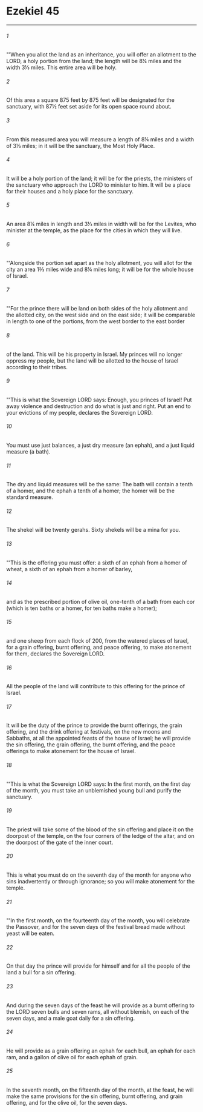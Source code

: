 # Ezekiel 45
***



###### 1 
"'When you allot the land as an inheritance, you will offer an allotment to the LORD, a holy portion from the land; the length will be 8¼ miles and the width 3⅓ miles. This entire area will be holy. 

###### 2 
Of this area a square 875 feet by 875 feet will be designated for the sanctuary, with 87½ feet set aside for its open space round about. 

###### 3 
From this measured area you will measure a length of 8¼ miles and a width of 3⅓ miles; in it will be the sanctuary, the Most Holy Place. 

###### 4 
It will be a holy portion of the land; it will be for the priests, the ministers of the sanctuary who approach the LORD to minister to him. It will be a place for their houses and a holy place for the sanctuary. 

###### 5 
An area 8¼ miles in length and 3⅓ miles in width will be for the Levites, who minister at the temple, as the place for the cities in which they will live. 

###### 6 
"'Alongside the portion set apart as the holy allotment, you will allot for the city an area 1⅔ miles wide and 8¼ miles long; it will be for the whole house of Israel. 

###### 7 
"'For the prince there will be land on both sides of the holy allotment and the allotted city, on the west side and on the east side; it will be comparable in length to one of the portions, from the west border to the east border 

###### 8 
of the land. This will be his property in Israel. My princes will no longer oppress my people, but the land will be allotted to the house of Israel according to their tribes. 

###### 9 
"'This is what the Sovereign LORD says: Enough, you princes of Israel! Put away violence and destruction and do what is just and right. Put an end to your evictions of my people, declares the Sovereign LORD. 

###### 10 
You must use just balances, a just dry measure (an ephah), and a just liquid measure (a bath). 

###### 11 
The dry and liquid measures will be the same: The bath will contain a tenth of a homer, and the ephah a tenth of a homer; the homer will be the standard measure. 

###### 12 
The shekel will be twenty gerahs. Sixty shekels will be a mina for you. 

###### 13 
"'This is the offering you must offer: a sixth of an ephah from a homer of wheat, a sixth of an ephah from a homer of barley, 

###### 14 
and as the prescribed portion of olive oil, one-tenth of a bath from each cor (which is ten baths or a homer, for ten baths make a homer); 

###### 15 
and one sheep from each flock of 200, from the watered places of Israel, for a grain offering, burnt offering, and peace offering, to make atonement for them, declares the Sovereign LORD. 

###### 16 
All the people of the land will contribute to this offering for the prince of Israel. 

###### 17 
It will be the duty of the prince to provide the burnt offerings, the grain offering, and the drink offering at festivals, on the new moons and Sabbaths, at all the appointed feasts of the house of Israel; he will provide the sin offering, the grain offering, the burnt offering, and the peace offerings to make atonement for the house of Israel. 

###### 18 
"'This is what the Sovereign LORD says: In the first month, on the first day of the month, you must take an unblemished young bull and purify the sanctuary. 

###### 19 
The priest will take some of the blood of the sin offering and place it on the doorpost of the temple, on the four corners of the ledge of the altar, and on the doorpost of the gate of the inner court. 

###### 20 
This is what you must do on the seventh day of the month for anyone who sins inadvertently or through ignorance; so you will make atonement for the temple. 

###### 21 
"'In the first month, on the fourteenth day of the month, you will celebrate the Passover, and for the seven days of the festival bread made without yeast will be eaten. 

###### 22 
On that day the prince will provide for himself and for all the people of the land a bull for a sin offering. 

###### 23 
And during the seven days of the feast he will provide as a burnt offering to the LORD seven bulls and seven rams, all without blemish, on each of the seven days, and a male goat daily for a sin offering. 

###### 24 
He will provide as a grain offering an ephah for each bull, an ephah for each ram, and a gallon of olive oil for each ephah of grain. 

###### 25 
In the seventh month, on the fifteenth day of the month, at the feast, he will make the same provisions for the sin offering, burnt offering, and grain offering, and for the olive oil, for the seven days.
